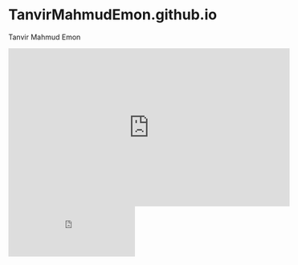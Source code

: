# TanvirMahmudEmon.github.io
Tanvir Mahmud Emon

<iframe width="560" height="315" src="https://www.youtube.com/embed/cxySkwX8j44" frameborder="0" allow="accelerometer; autoplay; encrypted-media; gyroscope; picture-in-picture" allowfullscreen></iframe>

<iframe width="50%" height="100" scrolling="no" frameborder="no" allow="autoplay" src="https://w.soundcloud.com/player/?url=https%3A//api.soundcloud.com/tracks/45036051&color=%23ff5500&auto_play=false&hide_related=false&show_comments=true&show_user=true&show_reposts=false&show_teaser=true&visual=true"></iframe>
